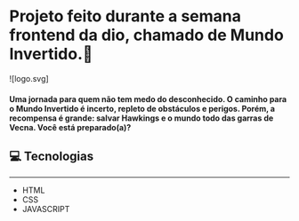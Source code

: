 # Projeto feito durante a semana frontend da dio, chamado de Mundo Invertido.:wave:
![logo.svg]
#### Uma jornada para quem não tem medo do desconhecido. O caminho para o Mundo Invertido é incerto, repleto de obstáculos e perigos. Porém, a recompensa é grande: salvar Hawkings e o mundo todo das garras de Vecna. Você está preparado(a)?

## :computer: Tecnologias
---
- HTML
- CSS
- JAVASCRIPT
